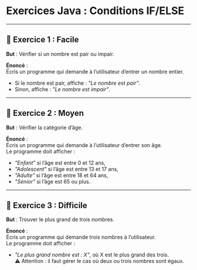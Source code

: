 # Exercices Java : Conditions IF/ELSE

---

## 🔹 Exercice 1 : Facile  
**But** : Vérifier si un nombre est pair ou impair.  

**Énoncé** :  
Écris un programme qui demande à l’utilisateur d’entrer un nombre entier.  
- Si le nombre est pair, affiche : *"Le nombre est pair"*.  
- Sinon, affiche : *"Le nombre est impair"*.  

---

## 🔹 Exercice 2 : Moyen  
**But** : Vérifier la catégorie d’âge.  

**Énoncé** :  
Écris un programme qui demande à l’utilisateur d’entrer son âge.  
Le programme doit afficher :  
- *"Enfant"* si l’âge est entre 0 et 12 ans,  
- *"Adolescent"* si l’âge est entre 13 et 17 ans,  
- *"Adulte"* si l’âge est entre 18 et 64 ans,  
- *"Sénior"* si l’âge est 65 ou plus.  

---

## 🔹 Exercice 3 : Difficile  
**But** : Trouver le plus grand de trois nombres.  

**Énoncé** :  
Écris un programme qui demande trois nombres à l’utilisateur.  
Le programme doit afficher :  
- *"Le plus grand nombre est : X"*, où X est le plus grand des trois.  
⚠️ Attention : il faut gérer le cas où deux ou trois nombres sont égaux.  

